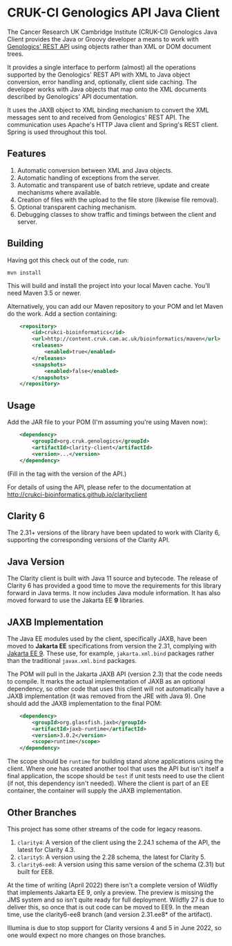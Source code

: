 # CRUK-CI Genologics API Java Client

The Cancer Research UK Cambridge Institute (CRUK-CI) Genologics Java Client
provides the Java or Groovy developer a means to work with
[Genologics' REST API](https://www.genologics.com/developer/) using objects
rather than XML or DOM document trees.

It provides a single interface to perform (almost) all the operations
supported by the Genologics' REST API with XML to Java object conversion,
error handling and, optionally, client side caching. The developer works
with Java objects that map onto the XML documents described by Genologics'
API documentation.

It uses the JAXB object to XML binding mechanism to convert the XML
messages sent to and received from Genologics' REST API. The communication
uses Apache's HTTP Java client and Spring's REST client. Spring is used
throughout this tool.

## Features

1. Automatic conversion between XML and Java objects.
2. Automatic handling of exceptions from the server.
3. Automatic and transparent use of batch retrieve, update and create
mechanisms where available.
4. Creation of files with the upload to the file store (likewise file
removal).
5. Optional transparent caching mechanism.
6. Debugging classes to show traffic and timings between the client
and server.


## Building

Having got this check out of the code, run:

    mvn install

This will build and install the project into your local Maven cache.
You'll need Maven 3.5 or newer.

Alternatively, you can add our Maven repository to your POM and let
Maven do the work. Add a <repositories> section containing:

```XML
    <repository>
        <id>crukci-bioinformatics</id>
        <url>http://content.cruk.cam.ac.uk/bioinformatics/maven</url>
        <releases>
            <enabled>true</enabled>
        </releases>
        <snapshots>
            <enabled>false</enabled>
        </snapshots>
    </repository>
```

## Usage

Add the JAR file to your POM (I'm assuming you're using Maven now):

```XML
    <dependency>
        <groupId>org.cruk.genologics</groupId>
        <artifactId>clarity-client</artifactId>
        <version>...</version>
    </dependency>
```

(Fill in the <version> tag with the version of the API.)

For details of using the API, please refer to the documentation at
<http://crukci-bioinformatics.github.io/clarityclient>

## Clarity 6

The 2.31+ versions of the library have been updated to work with Clarity 6,
supporting the corresponding versions of the Clarity API.

## Java Version

The Clarity client is built with Java 11 source and bytecode. The release
of Clarity 6 has provided a good time to move the requirements for this
library forward in Java terms. It now includes Java module information.
It has also moved forward to use the Jakarta EE **9** libraries.

## JAXB Implementation

The Java EE modules used by the client, specifically JAXB, have been
moved to **Jakarta EE** specifications from version the 2.31, complying
with [Jakarta EE 9](https://jakarta.ee/release/9). These use, for example,
`jakarta.xml.bind` packages rather than the traditional
`javax.xml.bind` packages.

The POM will pull in the Jakarta JAXB API (version 2.3) that the code needs to
compile. It marks the actual implementation of JAXB as an optional
dependency, so other code that uses this client will not automatically
have a JAXB implementation (it was removed from the JRE with Java 9).
One should add the JAXB implementation to the final POM:

```XML
    <dependency>
        <groupId>org.glassfish.jaxb</groupId>
        <artifactId>jaxb-runtime</artifactId>
        <version>3.0.2</version>
        <scope>runtime</scope>
    </dependency>
```

The scope should be `runtime` for building stand alone applications
using the client. Where one has created another tool that uses the API
but isn't itself a final application, the scope should be `test` if
unit tests need to use the client (if not, this dependency isn't needed).
Where the client is part of an EE container, the container will supply
the JAXB implementation.

## Other Branches

This project has some other streams of the code for legacy reasons.

1. `clarity4`: A version of the client using the 2.24.1 schema of the API,
the latest for Clarity 4.3.
2. `clarity5`: A version using the 2.28 schema, the latest for Clarity 5.
3. `clarity6-ee8`: A version using this same version of the schema (2.31)
but built for EE8.

At the time of writing (April 2022) there isn't a complete version of
Wildfly that implements Jakarta EE 9, only a preview. The preview is missing
the JMS system and so isn't quite ready for full deployment. Wildfly 27 is
due to deliver this, so once that is out code can be moved to EE9. In the
mean time, use the clarity6-ee8 branch (and version 2.31.ee8* of the artifact).

Illumina is due to stop support for Clarity versions 4 and 5 in June 2022,
so one would expect no more changes on those branches.

